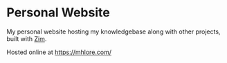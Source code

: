 # Personal Website
My personal website hosting my knowledgebase along with other projects, built with [Zim](https://www.zim-wiki.org/).

Hosted online at https://mhlore.com/ 
